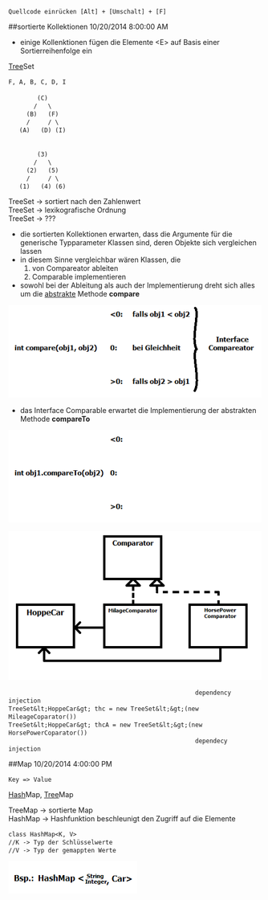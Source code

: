     Quellcode einrücken [Alt] + [Umschalt] + [F]

##sortierte Kollektionen 10/20/2014 8:00:00 AM 

* einige Kollenktionen fügen die Elemente &lt;E&gt; auf Basis einer Sortierreihenfolge ein

<u>Tree</u>Set


    F, A, B, C, D, I

			(C)
		   /   \
		 (B)   (F)
         /     / \
	   (A)	 (D) (I)


			(3)
		   /   \
		 (2)   (5)
         /     / \
	   (1)	 (4) (6)

TreeSet<Integer> -&gt; sortiert nach den Zahlenwert    
TreeSet<String> -&gt; lexikografische Ordnung    
TreeSet<Car> -&gt; ???

- die sortierten Kollektionen erwarten, dass die Argumente für die generische Typparameter Klassen sind, deren Objekte sich vergleichen lassen
- in diesem Sinne vergleichbar wären Klassen, die 
    1. von Compareator ableiten
    2. Comparable implementieren
- sowohl bei der Ableitung als auch der Implementierung dreht sich alles um die <u>abstrakte</u> Methode **compare**

![compare.png](compare.png)

- das Interface Comparable erwartet die Implementierung der abstrakten Methode **compareTo**

![compare2.png](compare2.png)

![comparator.png](comparator.png)

    													dependency injection
    TreeSet&lt;HoppeCar&gt; thc = new TreeSet&lt;&gt;(new MileageCoparator())
    TreeSet&lt;HoppeCar&gt; thcA = new TreeSet&lt;&gt;(new HorsePowerCoparator())
														dependecy injection

##Map 10/20/2014 4:00:00 PM 

    Key => Value

<u>Hash</u>Map, <u>Tree</u>Map

TreeMap -&gt; sortierte Map   
HashMap -&gt; Hashfunktion beschleunigt den Zugriff auf die Elemente    


	class HashMap<K, V>
	//K -> Typ der Schlüsselwerte
	//V -> Typ der gemappten Werte

![HashMap](hashmap.png)





    
	   
 



 